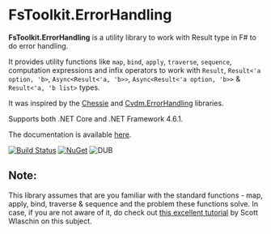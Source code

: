 # FsToolkit.ErrorHandling

**FsToolkit.ErrorHandling** is a utility library to work with Result type in F# to do error handling. 

It provides utility functions like `map`, `bind`, `apply`, `traverse`, `sequence`, computation expressions and infix operators to work with `Result`, `Result<'a option, 'b>`, `Async<Result<'a, 'b>>`, `Async<Result<'a option, 'b>>` & `Result<'a, 'b list>` types.

It was inspired by the [Chessie](https://github.com/fsprojects/Chessie) and [Cvdm.ErrorHandling](https://github.com/cmeeren/Cvdm.ErrorHandling) libraries. 

Supports both .NET Core and .NET Framework 4.6.1.

The documentation is available [here](https://demystifyfp.gitbook.io/fstoolkit-errorhandling).

[![Build Status](https://img.shields.io/travis/demystifyfp/FsToolkit.ErrorHandling/master.svg)](https://travis-ci.org/demystifyfp/FsToolkit.ErrorHandling) [![NuGet](https://img.shields.io/nuget/v/FsToolkit.ErrorHandling.svg)](https://www.nuget.org/packages/FsToolkit.ErrorHandling) ![DUB](https://img.shields.io/dub/l/vibe-d.svg)


## Note:

This library assumes that are you familiar with the standard functions - map, apply, bind, traverse & sequence and the problem these functions solve. In case, if you are not aware of it, do check out [this excellent tutorial](https://fsharpforfunandprofit.com/series/map-and-bind-and-apply-oh-my.html) by Scott Wlaschin on this subject.